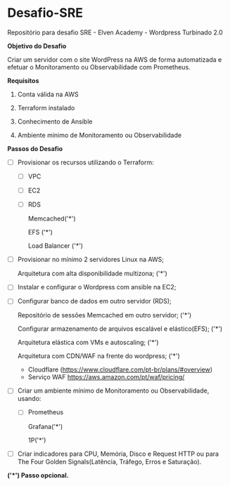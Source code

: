 # Desafio-SRE
Repositório para desafio SRE - Elven Academy - Wordpress Turbinado 2.0



**Objetivo do Desafio**

Criar um servidor com o site WordPress na AWS de forma automatizada e efetuar o Monitoramento ou Observabilidade com Prometheus.



**Requisitos**

1. Conta válida na AWS

2. Terraform instalado

3. Conhecimento de Ansible

4. Ambiente mínimo de Monitoramento ou Observabilidade



**Passos do Desafio**

- [ ] Provisionar os recursos utilizando o Terraform:

  - [ ] VPC

  - [ ] EC2 

  - [ ] RDS

    Memcached('*')

    EFS ('*')

    Load Balancer ('*')

- [ ] Provisionar no mínimo 2 servidores Linux na AWS;

  Arquitetura com alta disponibilidade multizona; ('*')

- [ ] Instalar e configurar o Wordpress com ansible na EC2;

- [ ] Configurar banco de dados em outro servidor (RDS); 

  Repositório de sessões Memcached em outro servidor; ('*')

  Configurar armazenamento de arquivos escalável e elástico(EFS); ('*')

  Arquitetura elástica com VMs e autoscaling; ('*')

  Arquitetura com CDN/WAF na frente do wordpress; ('*')

  - Cloudflare (https://www.cloudflare.com/pt-br/plans/#overview)
  - Serviço WAF https://aws.amazon.com/pt/waf/pricing/

- [ ] Criar um ambiente mínimo de Monitoramento ou Observabilidade, usando:

  - [ ] Prometheus

    Grafana('*')

    1P('*')

- [ ] Criar indicadores para CPU, Memória, Disco e Request HTTP ou para The Four Golden Signals(Latência, Tráfego, Erros e Saturação).



**('*') Passo opcional.**
